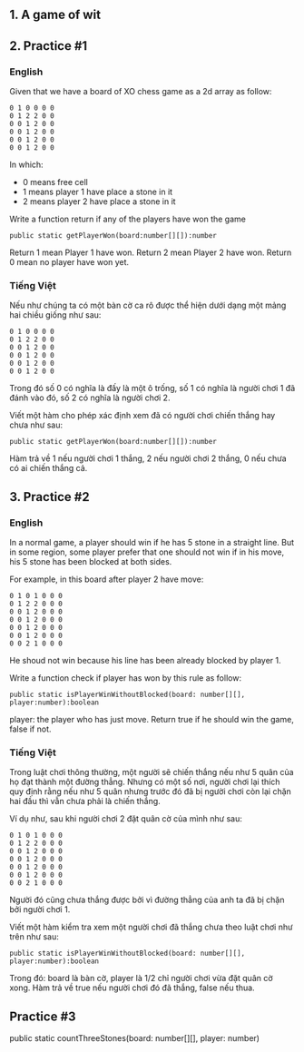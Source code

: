 ## 1. A game of wit 

## 2. Practice #1

### English ###

Given that we have a board of XO chess game as a 2d array as follow:

    0 1 0 0 0 0
    0 1 2 2 0 0
    0 0 1 2 0 0
    0 0 1 2 0 0
    0 0 1 2 0 0
    0 0 1 2 0 0

In which:

- 0 means free cell
- 1 means player 1 have place a stone in it
- 2 means player 2 have place a stone in it

Write a function return if any of the players have won the game

    public static getPlayerWon(board:number[][]):number

Return 1 mean Player 1 have won.
Return 2 mean Player 2 have won.
Return 0 mean no player have won yet.

### Tiếng Việt ###

Nếu như chúng ta có một bàn cờ ca rô được thể hiện dưới dạng một mảng hai chiều giống như sau:

    0 1 0 0 0 0
    0 1 2 2 0 0
    0 0 1 2 0 0
    0 0 1 2 0 0
    0 0 1 2 0 0
    0 0 1 2 0 0

Trong đó số 0 có nghĩa là đấy là một ô trống, số 1 có nghĩa là người chơi 1 đã đánh vào đó, số 2 có nghĩa là người chơi 2.

Viết một hàm cho phép xác định xem đã có người chơi chiến thắng hay chưa như sau:

    public static getPlayerWon(board:number[][]):number

Hàm trả về 1 nếu người chơi 1 thắng, 2 nếu người chơi 2 thắng, 0 nếu chưa có ai chiến thắng cả.

## 3. Practice #2

### English ###

In a normal game, a player should win if he has 5 stone in a straight line. But in some region, some player prefer that one should not win if in his move, his 5 stone has been blocked at both sides.

For example, in this board after player 2 have move:

    0 1 0 1 0 0 0
    0 1 2 2 0 0 0
    0 0 1 2 0 0 0
    0 0 1 2 0 0 0
    0 0 1 2 0 0 0
    0 0 1 2 0 0 0
    0 0 2 1 0 0 0

He shoud not win because his line has been already blocked by player 1.

Write a function check if player has won by this rule as follow:

    public static isPlayerWinWithoutBlocked(board: number[][], player:number):boolean

player: the player who has just move.
Return true if he should win the game, false if not.

### Tiếng Việt ###

Trong luật chơi thông thường, một người sẽ chiến thắng nếu như 5 quân của họ đạt thành một đường thẳng. Nhưng có một số nơi, người chơi lại thích quy định rằng nếu như 5 quân nhưng trước đó đã bị người chơi còn lại chặn hai đầu thì vẫn chưa phải là chiến thắng.

Ví dụ như, sau khi người chơi 2 đặt quân cờ của mình như sau:

    0 1 0 1 0 0 0
    0 1 2 2 0 0 0
    0 0 1 2 0 0 0
    0 0 1 2 0 0 0
    0 0 1 2 0 0 0
    0 0 1 2 0 0 0
    0 0 2 1 0 0 0

Người đó cũng chưa thắng được bởi vì đường thẳng của anh ta đã bị chặn bởi người chơi 1. 

Viết một hàm kiểm tra xem một người chơi đã thắng chưa theo luật chơi như trên như sau:

    public static isPlayerWinWithoutBlocked(board: number[][], player:number):boolean

Trong đó: board là bàn cờ, player là 1/2 chỉ người chơi vừa đặt quân cờ xong. Hàm trả về true nếu người chơi đó đã thắng, false nếu thua.

## Practice #3

public static countThreeStones(board: number[][], player: number)